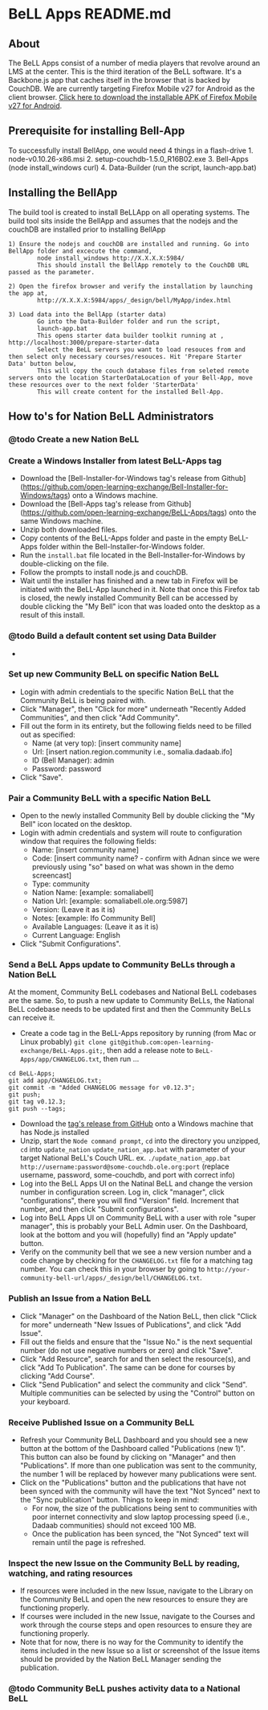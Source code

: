 # BeLL Apps README.md

## About
The BeLL Apps consist of a number of media players that revolve around an LMS at the center. This is the third iteration of the BeLL software. It's a Backbone.js app that caches itself in the browser that is backed by CouchDB.  We are currently targeting Firefox Mobile v27 for Android as the client browser.  [Click here to download the installable APK of Firefox Mobile v27 for Android](https://ftp.mozilla.org/pub/mozilla.org/mobile/releases/27.0/android/en-US/fennec-27.0.en-US.android-arm.apk).


## Prerequisite for installing Bell-App
To successfully install BellApp, one would need 4 things in a flash-drive
    1. node-v0.10.26-x86.msi
    2. setup-couchdb-1.5.0_R16B02.exe
    3. Bell-Apps (node install_windows curl)
    4. Data-Builder (run the script, launch-app.bat)

## Installing the BellApp
The build tool is created to install BeLLApp on all operating systems. The build tool sits inside the BellApp and assumes that the nodejs and the couchDB are installed prior to installing BellApp

	1) Ensure the nodejs and couchDB are installed and running. Go into BellApp folder and excecute the command,
			node install_windows http://X.X.X.X:5984/
			This should install the BellApp remotely to the CouchDB URL passed as the parameter.

	2) Open the firefox browser and verify the installation by launching the app at,
			http://X.X.X.X:5984/apps/_design/bell/MyApp/index.html

  	3) Load data into the BellApp (starter data)
			Go into the Data-Builder folder and run the script,
			launch-app.bat
			This opens starter data builder toolkit running at , http://localhost:3000/prepare-starter-data
			Select the BeLL servers you want to load resouces from and then select only necessary courses/resouces. Hit 'Prepare Starter Data' button below,
			This will copy the couch database files from seleted remote servers onto the location StarterDataLocation of your Bell-App, move these resources over to the next folder 'StarterData'
			This will create content for the installed Bell-App.


## How to's for Nation BeLL Administrators

### @todo Create a new Nation BeLL

### Create a Windows Installer from latest BeLL-Apps tag
- Download the [Bell-Installer-for-Windows tag's release from Github] (https://github.com/open-learning-exchange/Bell-Installer-for-Windows/tags) onto a Windows machine. 
- Download the [Bell-Apps tag's release from Github] (https://github.com/open-learning-exchange/BeLL-Apps/tags) onto the same Windows machine. 
- Unzip both downloaded files.
- Copy contents of the BeLL-Apps folder and paste in the empty BeLL-Apps folder within the Bell-Installer-for-Windows folder.
- Run the `install.bat` file located in the Bell-Installer-for-Windows by double-clicking on the file.
- Follow the prompts to install node.js and couchDB.
- Wait until the installer has finished and a new tab in Firefox will be initiated with the BeLL-App launched in it. Note that once this Firefox tab is closed, the newly installed Community Bell can be accessed by double clicking the "My Bell" icon that was loaded onto the desktop as a result of this install.

### @todo Build a default content set using Data Builder
- 

### Set up new Community BeLL on specific Nation BeLL
- Login with admin credentials to the specific Nation BeLL that the Community BeLL is being paired with.
- Click "Manager", then "Click for more" underneath "Recently Added Communities", and then click "Add Community".
- Fill out the form in its entirety, but the following fields need to be filled out as specified:
	- Name (at very top): 	[insert community name]
	- Url:			[insert nation.region.community  i.e., somalia.dadaab.ifo]
	- ID (Bell Manager):	admin
	- Password:		password
- Click "Save".

### Pair a Community BeLL with a specific Nation BeLL
- Open to the newly installed Community Bell by double clicking the "My Bell" icon located on the desktop.
- Login with admin credentials and system will route to configuration window that requires the following fields:
	- Name:			[insert community name]
	- Code:			[insert community name? - confirm with Adnan since we were previously using "so" based on what was shown in the demo screencast]
	- Type:			community
	- Nation Name:		[example: somaliabell]
	- Nation Url:		[example: somaliabell.ole.org:5987]
	- Version:		(Leave it as it is)
	- Notes:			[example: Ifo Community Bell]
	- Available Languages:	(Leave it as it is)
	- Current Language:	English
- Click "Submit Configurations".

### Send a BeLL Apps update to Community BeLLs through a Nation BeLL
At the moment, Community BeLL codebases and National BeLL codebases are the same.
 So, to push a new update to Community BeLLs, the National BeLL codebase needs to be updated first and then the Community BeLLs can receive it.

- Create a code tag in the BeLL-Apps repository by running (from Mac or Linux probably)
`git clone git@github.com:open-learning-exchange/BeLL-Apps.git;`, then add a release note to `BeLL-Apps/app/CHANGELOG.txt`, then run ...
```
cd BeLL-Apps;
git add app/CHANGELOG.txt;
git commit -m "Added CHANGELOG message for v0.12.3";
git push;
git tag v0.12.3;
git push --tags;
```
- Download the [tag's release from GitHub](https://github.com/open-learning-exchange/BeLL-Apps/tags) onto a Windows machine that has Node.js installed
- Unzip, start the `Node command prompt`, `cd` into the directory you unzipped, `cd` into `update_nation` `update_nation_app.bat` with parameter of your target National BeLL's Couch URL. ex. `./update_nation_app.bat http://username:password@some-couchdb.ole.org:port` (replace username, password, some-couchdb, and port with correct info)
- Log into the BeLL Apps UI on the Natinal BeLL and change the version number in configuration screen. Log in, click "manager", click "configurations", there you will find "Version" field. Increment that number, and then click "Submit configurations".
- Log into BeLL Apps UI on Community BeLL with a user with role "super manager", this is probably your BeLL Admin user. On the Dashboard, look at the bottom and you will (hopefully) find an "Apply update" button.
- Verify on the community bell that we see a new version number and a code change by checking for the `CHANGELOG.txt` file for a matching tag number. You can check this in your browser by going to `http://your-community-bell-url/apps/_design/bell/CHANGELOG.txt`.

### Publish an Issue from a Nation BeLL
- Click "Manager" on the Dashboard of the Nation BeLL, then click "Click for more" underneath "New Issues of Publications", and click "Add Issue".
- Fill out the fields and ensure that the "Issue No." is the next sequential number (do not use negative numbers or zero) and click "Save".
- Click "Add Resource", search for and then select the resource(s), and click "Add To Publication". The same can be done for courses by clicking "Add Course".
- Click "Send Publication" and select the community and click "Send". Multiple communities can be selected by using the "Control" button on your keyboard.

### Receive Published Issue on a Community BeLL
- Refresh your Community BeLL Dashboard and you should see a new button at the bottom of the Dashboard called "Publications (new 1)". This button can also be found by clicking on "Manager" and then "Publications". If more than one publication was sent to the community, the number 1 will be replaced by however many publications were sent.
- Click on the "Publications" button and the publications that have not been synced with the community will have the text "Not Synced" next to the "Sync publication" button. Things to keep in mind:
	- For now, the size of the publications being sent to communities with poor internet connectivity and slow laptop processing speed (i.e., Dadaab communities) should not exceed 100 MB.
	- Once the publication has been synced, the "Not Synced" text will remain until the page is refreshed.

### Inspect the new Issue on the Community BeLL by reading, watching, and rating resources
- If resources were included in the new Issue, navigate to the Library on the Community BeLL and open the new resources to ensure they are functioning properly.
- If courses were included in the new Issue, navigate to the Courses and work through the course steps and open resources to ensure they are functioning properly.
- Note that for now, there is no way for the Community to identify the items included in the new Issue so a list or screenshot of the Issue items should be provided by the Nation BeLL Manager sending the publication.

### @todo Community BeLL pushes activity data to a National BeLL
